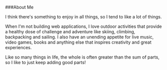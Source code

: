 ###About Me

I think there's something to enjoy in all things, so I tend to like a lot of things.

When I'm not building web applications, I love outdoor activities that provide a healthy dose of challenge and adventure like skiing, climbing, backpacking and sailing. I also have an unending appetite for live music, video games, books and anything else that inspires creativity and great experiences.

Like so many things in life, the whole is often greater than the sum of parts, so I like to just keep adding good parts!
